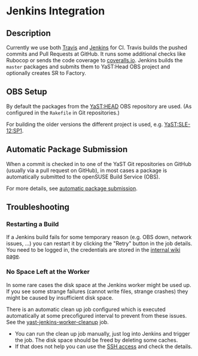 # Jenkins Integration

## Description

Currently we use both [Travis](https://travis-ci.org/) and
[Jenkins](http://jenkins-ci.org/) for CI. Travis builds the pushed
commits and Pull Requests at GitHub. It runs some additional checks
like Rubocop or sends the code coverage to [coveralls.io](https://coveralls.io/).
Jenkins builds the `master` packages and submits them to YaST:Head OBS project
and optionally creates SR to Factory.

## OBS Setup

By default the packages from the
[YaST:HEAD](https://build.opensuse.org/project/show/YaST:Head) OBS repository
are used. (As configured in the `Rakefile` in Git repositories.)

For building the older versions the different project is used, e.g.
[YaST:SLE-12:SP1](https://build.opensuse.org/project/show/YaST:SLE-12:SP1).


## Automatic Package Submission

When a commit is checked in to one of the YaST Git repositories on GitHub
(usually via a pull request on GitHub), in most cases a package is
automatically submitted to the openSUSE Build Service (OBS).

For more details, see [automatic package submission](auto-pkg-submission.md).

## Troubleshooting

### Restarting a Build

If a Jenkins build fails for some temporary reason (e.g. OBS down, network
issues, ...) you can restart it by clicking the "Retry" button in the job details.
You need to be logged in, the credentials are stored in the [internal wiki
page](https://wiki.suse.net/index.php?title=YaST/jenkins#SUSE_.28internal.29).

### No Space Left at the Worker

In some rare cases the disk space at the Jenkins worker might be used up. If you
see some strange failures (cannot write files, strange crashes) they might be caused
by insufficient disk space.

There is an automatic clean up job configured which is executed automatically
at some precofigured interval to prevent from these issues. See the
[yast-jenkins-worker-cleanup](
https://ci.opensuse.org/view/Yast/job/yast-jenkins-worker-cleanup/) job.

- You can run the clean up job manually, just log into Jenkins and trigger the job.
  The disk space should be freed by deleting some caches.
- If that does not help you can use the [SSH access](
  https://wiki.suse.net/index.php?title=YaST/jenkins#Jenkins_Instances) and check
  the details.
